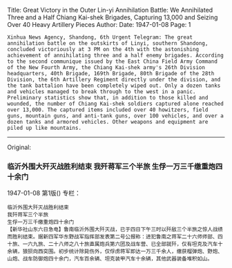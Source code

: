 Title: Great Victory in the Outer Lin-yi Annihilation Battle: We Annihilated Three and a Half Chiang Kai-shek Brigades, Capturing 13,000 and Seizing Over 40 Heavy Artillery Pieces
Author:
Date: 1947-01-08
Page: 1

    Xinhua News Agency, Shandong, 6th Urgent Telegram: The great annihilation battle on the outskirts of Linyi, southern Shandong, concluded victoriously at 3 PM on the 4th with the astonishing achievement of annihilating three and a half enemy brigades. According to the second communique issued by the East China Field Army Command of the New Fourth Army, the Chiang Kai-shek army's 26th Division headquarters, 40th Brigade, 169th Brigade, 80th Brigade of the 28th Division, the 6th Artillery Regiment directly under the division, and the tank battalion have been completely wiped out. Only a dozen tanks and vehicles managed to break through to the west in a panic. Preliminary statistics show that, in addition to those killed and wounded, the number of Chiang Kai-shek soldiers captured alone reached over 13,000. The captured items included over 40 howitzers, field guns, mountain guns, and anti-tank guns, over 100 vehicles, and over a dozen tanks and armored vehicles. Other weapons and equipment are piled up like mountains.



<hr /> 

Original: 


### 临沂外围大歼灭战胜利结束  我歼蒋军三个半旅  生俘一万三千缴重炮四十余门

1947-01-08
第1版()
专栏：

    临沂外围大歼灭战胜利结束
    我歼蒋军三个半旅
    生俘一万三千缴重炮四十余门
    【新华社山东六日急电】鲁南临沂外围大歼灭战，已于四日下午三时以歼敌三个半旅之惊人战绩而胜利结束。据新四军华东野战军指挥部发表第二号公报称：进犯鲁南之蒋军二十六师师部、四十旅、一六九旅、二十八师之八十旅直属炮兵第六团及战车营、已全部就歼，仅有坦克及汽车十余辆，狼狈向西突围。初步统计除毙伤外，仅俘虏蒋军即达一万三千余人，缴获榴弹炮、野炮、山炮、战车防御炮四十余门，汽车百余辆、坦克装甲汽车十余辆，其他武器装备堆积如山。
